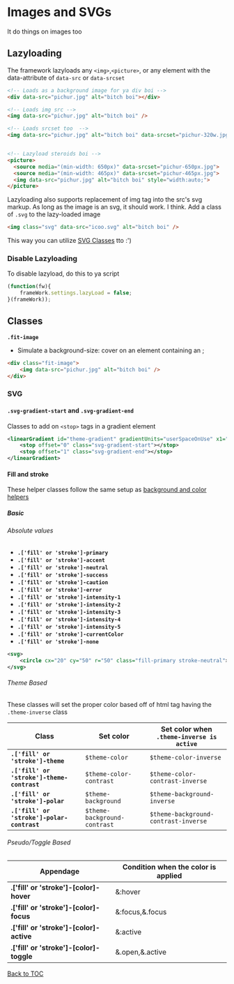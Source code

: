 # Images and SVGs

It do things on images too

## Lazyloading

The framework lazyloads any `<img>`,`<picture>`, or any element with the data-attribute of `data-src` or `data-srcset`

```html
<!-- Loads as a background image for ya div boi -->
<div data-src="pichur.jpg" alt="bitch boi"></div>

<!-- Loads img src -->
<img data-src="pichur.jpg" alt="bitch boi" />

<!-- Loads srcset too  -->
<img data-src="pichur.jpg" alt="bitch boi" data-srcset="pichur-320w.jpg 320w" />


<!-- Lazyload steroids boi -->
<picture>
  <source media="(min-width: 650px)" data-srcset="pichur-650px.jpg">
  <source media="(min-width: 465px)" data-srcset="pichur-465px.jpg">
  <img data-src="pichur.jpg" alt="bitch boi" style="width:auto;">
</picture>
```

Lazyloading also supports replacement of img tag into the src's svg markup. As long as the image is an svg, it should work. I think. Add a class of `.svg` to the lazy-loaded image

```html
<img class="svg" data-src="icoo.svg" alt="bitch boi" />
```

This way you can utilize [SVG Classes](#svg) tto :')

### Disable Lazyloading
To disable lazyload, do this to ya script
```js
(function(fw){
	frameWork.settings.lazyLoad = false;
}(frameWork));
```

## Classes
**`.fit-image`**

*	Simulate a background-size: cover on an element containing an <img>;

```html
<div class="fit-image">
	<img data-src="pichur.jpg" alt="bitch boi" />
</div>
```

### SVG
####	**`.svg-gradient-start`** and **`.svg-gradient-end`** 

Classes to add on `<stop>` tags in a gradient element

```xml
<linearGradient id="theme-gradient" gradientUnits="userSpaceOnUse" x1="0" y1="0" x2="194.3924" y2="29">
	<stop offset="0" class="svg-gradient-start"></stop>
	<stop offset="1" class="svg-gradient-end"></stop>
</linearGradient>
```


#### Fill and stroke

These helper classes follow the same setup as [background and color helpers](../scaffolding/helpers.md#background-and-colors)

##### Basic

###### Absolute values

*   **`.['fill' or 'stroke']-primary`**
*   **`.['fill' or 'stroke']-accent`**
*   **`.['fill' or 'stroke']-neutral`**
*   **`.['fill' or 'stroke']-success`**
*   **`.['fill' or 'stroke']-caution`**
*   **`.['fill' or 'stroke']-error`**
*   **`.['fill' or 'stroke']-intensity-1`**
*   **`.['fill' or 'stroke']-intensity-2`**
*   **`.['fill' or 'stroke']-intensity-3`**
*   **`.['fill' or 'stroke']-intensity-4`**
*   **`.['fill' or 'stroke']-intensity-5`**
*   **`.['fill' or 'stroke']-currentColor`**
*   **`.['fill' or 'stroke']-none`**


```xml
<svg>
	<circle cx="20" cy="50" r="50" class="fill-primary stroke-neutral">
</svg>
```

###### Theme Based

These classes will set the proper color based off of html tag having the `.theme-inverse` class

| Class							 | Set color | Set color when `.theme-inverse is active`				|
| --							| --		| --														|
| **`.['fill' or 'stroke']-theme`**			| `$theme-color` 				| `$theme-color-inverse`				|
| **`.['fill' or 'stroke']-theme-contrast`** 	| `$theme-color-contrast`		| `$theme-color-contrast-inverse`		|
| **`.['fill' or 'stroke']-polar`** 			| `$theme-background`			| `$theme-background-inverse`			|
| **`.['fill' or 'stroke']-polar-contrast`** 	| `$theme-background-contrast` 	| `$theme-background-contrast-inverse` 	|


###### Pseudo/Toggle Based

| Appendage | Condition when the color is applied |
| -- | -- |
| **.['fill' or 'stroke']-[color]-hover** | &:hover |
| **.['fill' or 'stroke']-[color]-focus** | &:focus,&.focus |
| **.['fill' or 'stroke']-[color]-active** | &:active |
| **.['fill' or 'stroke']-[color]-toggle** | &.open,&.active |



[Back to TOC](../../../readme.md)
